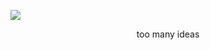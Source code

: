 ![](https://yt3.googleusercontent.com/aU2jN9GxTUlN0gt74dof-OyrFjEYZBOQcZzN-2VVuT94GRAqTsPst2cW39qrb62MGlI_hx8PHA=w2276-fcrop64=1,00005a57ffffa5a8-k-c0xffffffff-no-nd-rj)
<p style="text-align: center">too many ideas</p>
